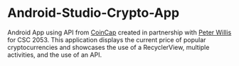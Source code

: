 # Android-Studio-Crypto-App
Android App using API from [CoinCap](https://coincap.io/) created in partnership with [Peter Willis](https://github.com/peter2willis2) for CSC 2053. This application displays the current price of popular cryptocurrencies and showcases the use of a RecyclerView, multiple activities, and the use of an API.
